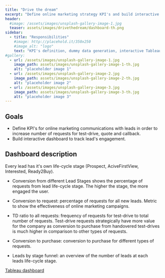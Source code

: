 ```yaml
---
title: "Drive the dream"
excerpt: "Define online marketing strategy KPI's and build interactive dashboards for automotive distributor"
header:
  #image: /assets/images/unsplash-gallery-image-1.jpg
  teaser: assets/images/drivethedream/dashboard-th.png
sidebar:
  - title: "Responsibilities"
    #image: http://placehold.it/350x250
    #image_alt: "logo"
    text: "KPI's definition, dummy data generation, interactive Tableau dashboards"
#gallery:
  - url: /assets/images/unsplash-gallery-image-1.jpg
    image_path: assets/images/unsplash-gallery-image-1-th.jpg
    alt: "placeholder image 1"
  - url: /assets/images/unsplash-gallery-image-2.jpg
    image_path: assets/images/unsplash-gallery-image-2-th.jpg
    alt: "placeholder image 2"
  - url: /assets/images/unsplash-gallery-image-3.jpg
    image_path: assets/images/unsplash-gallery-image-3-th.jpg
    alt: "placeholder image 3"
---
```


## Goals

* Define KPI's for online marketing communications with leads in order to increase number of requests for test-drive, quote and callback.
* Build interactive dashboard to track lead's engagement.

## Dashboard description

Every lead has it's own life-cycle stage (Prospect, AciveFirstView, Interested, Ready2Buy).

* Conversion from different Lead Stages shows the percentage of requests from lead life-cycle stage. The higher the stage, the more engaged the user.

* Conversion to request: percentage of requests for all new leads. Metric to show the effectiveness of online marketing campaigns.

* TD ratio to all requests: frequency of requests for test-drive to total number of requests. Test-drive requests strategically have more value for the company as conversion to purchase from handovered test-drives is much higher in comparison to other types of requests.

* Conversion to purchase: conversion to purchase for different types of requests.

* Leads by stage funnel: an overview of the number of leads at each leads life-cycle stage.

[Tableau dashboard](https://public.tableau.com/profile/mikhailr#!/vizhome/DriveYourDream/Dashboard1)
